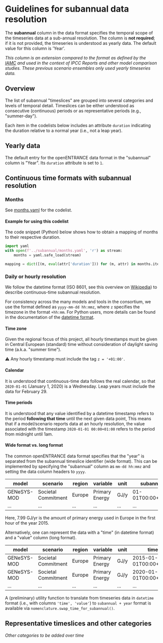 # Guidelines for subannual data resolution

The **subannual** column in the data format specifies the temporal scope
of the timeseries data at a sub-annual resolution.
The column is **not required**; if it is not provided,
the timeseries is understood as yearly data.
The default value for this column is 'Year'.

*This column is an extension compared to the format as defined by the
[IAMC](http://www.globalchange.umd.edu/iamc/) and used in the context
of IPCC Reports and other model comparison studies.
These previous scenario ensembles only used yearly timeseries data.*

## Overview

The list of subannual "timeslices" are grouped into several categories
and levels of temporal detail.
Timeslices can be either understood as consecutive (continuous) periods or as
representative periods (e.g., "summer-day").

Each item in the codelists below includes an attribute `duration` indicating
the duration relative to a normal year (i.e., not a leap year).

## Yearly data

The default entry for the openENTRANCE data format in the "subannual" column
is "Year". Its `duration` attribute is set to `1`.

## Continuous time formats with subannual resolution

### Months

See [months.yaml](months.yaml) for the codelist.

#### Example for using this codelist

The code snippet (Python) below shows how to obtain a mapping of months
to their respective duration.

```python
import yaml
with open(f'../subannual/months.yaml', 'r') as stream:
    months = yaml.safe_load(stream)

mapping = dict([(m, eval(attr['duration'])) for (m, attr) in months.items()])
```

### Daily or hourly resolution

We follow the datetime format (ISO 8601, see this overview
on [Wikipedia](https://en.wikipedia.org/wiki/ISO_8601)) to describe
continuous-time subannual resolution.

For consistency across the many models and tools in the consortium,
we use the format defined as `yyyy-mm-dd hh:mmz`,
where `z` specifies the timezone in the format `+hh:mm`.
For Python users, more details can be found in the documentation of the 
[datetime format](https://docs.python.org/3/library/datetime.html).

#### Time zone

Given the regional focus of this project, all hourly timestamps
must be given in Central European (standard) time
without consideration of daylight saving time (a.k.a. "summer time").

:warning: Any hourly timestamp must include the tag `z = '+01:00'`.

#### Calendar 

It is understood that continuous-time data follows the real calendar,
so that `2020-01-01` (January 1, 2020) is a Wednesday. Leap years must include
the data for February 29.

#### Time periods

It is understood that any value identified by a datetime timestamp
refers to the period **following that time** until the next given data point,
This means that if a model/scenario reports data at an hourly resolution,
the value associated with the timestamp `2020-01-01 00:00+01:00` refers
to the period from midnight until 1am.

#### Wide format vs. long format

The common openENTRANCE data format specifies that the "year" is separated
from the subannual timeslice identifier (wide format).
This can be implemented by specifying the "subannual" column
as `mm-dd hh:mmz` and setting the data column headers to `yyyy`.

| **model**   | **scenario**        | **region** | **variable**   | **unit** | **subannual**     | **2015** | **2020** | **2025** |
|-------------|---------------------|------------|----------------|----------|-------------------|---------:|---------:|---------:|
| GENeSYS-MOD | Societal Commitment | Europe     | Primary Energy | GJ/y     | 01-01T00:00+01:00 |     7.99 |     7.50 |      ... |
| ...         | ...                 | ...        | ...            | ...      | ...               |      ... |      ... |      ... |

Here, 7.99 GJ/yr is the amount of primary energy used in Europe
in the first hour of the year 2015.

Alternatively, one can represent the data with a "time" (in datetime format)
and a "value" column (long format). 

| **model**   | **scenario**        | **region** | **variable**   | **unit** | **time**               | **value** |
|-------------|---------------------|------------|----------------|----------|------------------------|---------:|
| GENeSYS-MOD | Societal Commitment | Europe     | Primary Energy | GJ/y     | 2015-01-01T00:00+01:00 |     7.99 |
| GENeSYS-MOD | Societal Commitment | Europe     | Primary Energy | GJ/y     | 2020-01-01T00:00+01:00 |     7.50 |
| ...         | ...                 | ...        | ...            | ...      | ...                    |      ... |

A (preliminary) utility function to translate from timeseries data
in `datetime` format (i.e., with columns `'time', 'value'`)
to `subannual + year` format
is available via `nomenclature.swap_time_for_subannual()`.

## Representative timeslices and other categories

*Other categories to be added over time*
